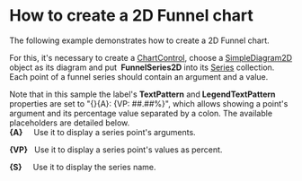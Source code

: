 # How to create a 2D Funnel chart


<p>The following example demonstrates how to create a 2D Funnel chart.</p>
<p>For this, it's necessary to create a <a href="http://documentation.devexpress.com/#WPF/clsDevExpressXpfChartsChartControltopic"><u>ChartControl</u></a>, choose a <a href="http://documentation.devexpress.com/#WPF/clsDevExpressXpfChartsSimpleDiagram2Dtopic"><u>SimpleDiagram2D</u></a> object as its diagram and put <strong> FunnelSeries2D</strong> into its <a href="http://documentation.devexpress.com/#WPF/DevExpressXpfChartsDiagram_Seriestopic"><u>Series</u></a> collection. Each point of a funnel series should contain an argument and a value.</p>
<p>Note that in this sample the label's <strong>TextPattern</strong> and<strong> LegendTextPattern</strong> properties are set to "{}{A}: {VP: ##.##%}", which allows showing a point's argument and its percentage value separated by a colon. The available placeholders are detailed below.<br /><strong>{A}</strong>     Use it to display a series point's arguments.</p>
<p><strong>{VP}</strong>   Use it to display a series point's values as percent.</p>
<p><strong>{S}</strong>     Use it to display the series name.</p>

<br/>


